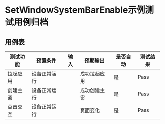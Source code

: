 # SetWindowSystemBarEnable示例测试用例归档
## 用例表
| 测试功能 | 预置条件 | 输入                   | 预期输出   | 是否自动 | 测试结果 |
|------| --- |----------------------|--------| --- |------|
| 拉起应用 |设备正常运行|                      | 成功拉起应用 | 是 | Pass |
| 创建主窗 |设备正常运行|  | 成功创建主窗 | 是 | Pass |
| 点击交互 |设备正常运行|  | 页面变化   | 是 | Pass |